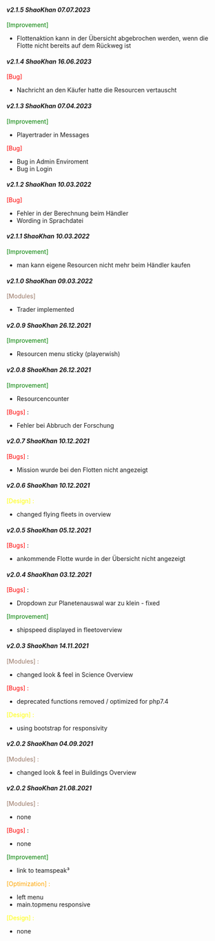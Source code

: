 #### _v2.1.5 ShaoKhan 07.07.2023_
<span style="color: green;">[Improvement]</span>
- Flottenaktion kann in der Übersicht abgebrochen werden, wenn die Flotte nicht bereits auf dem Rückweg ist

#### _v2.1.4 ShaoKhan 16.06.2023_
<span style="color: red;">[Bug]</span>
- Nachricht an den Käufer hatte die Resourcen vertauscht

#### _v2.1.3 ShaoKhan 07.04.2023_
<span style="color: green;">[Improvement]</span>
- Playertrader in Messages

<span style="color: red;">[Bug]</span>
- Bug in Admin Enviroment
- Bug in Login

#### _v2.1.2 ShaoKhan 10.03.2022_
<span style="color: red;">[Bug]</span>
- Fehler in der Berechnung beim Händler
- Wording in Sprachdatei

#### _v2.1.1 ShaoKhan 10.03.2022_
<span style="color: green;">[Improvement]</span>
- man kann eigene Resourcen nicht mehr beim Händler kaufen

#### _v2.1.0 ShaoKhan 09.03.2022_
<span style="color: #997766;">[Modules]</span>
- Trader implemented

#### _v2.0.9 ShaoKhan 26.12.2021_
<span style="color: green;">[Improvement]</span>
- Resourcen menu sticky (playerwish)

#### _v2.0.8 ShaoKhan 26.12.2021_
<span style="color: green;">[Improvement]</span>
- Resourcencounter

<span style="color:red">[Bugs]</span> :
- Fehler bei Abbruch der Forschung 

#### _v2.0.7 ShaoKhan 10.12.2021_
<span style="color:red">[Bugs]</span> :
- Mission wurde bei den Flotten nicht angezeigt

#### _v2.0.6 ShaoKhan 10.12.2021_
<span style="color: yellow;">[Design] :</span>
- changed flying fleets in overview 

#### _v2.0.5 ShaoKhan 05.12.2021_
<span style="color:red">[Bugs]</span> :
- ankommende Flotte wurde in der Übersicht nicht angezeigt 

#### _v2.0.4 ShaoKhan 03.12.2021_
<span style="color:red">[Bugs]</span> :
- Dropdown zur Planetenauswal war zu klein - fixed

<span style="color: green;">[Improvement]</span>
- shipspeed displayed in fleetoverview

#### _v2.0.3 ShaoKhan 14.11.2021_
<span style="color: #997766;">[Modules] :</span>
- changed look & feel in Science Overview

<span style="color:red">[Bugs] :</span>
- deprecated functions removed / optimized for php7.4

<span style="color: yellow;">[Design] :</span>
- using bootstrap for responsivity

#### _v2.0.2	ShaoKhan 04.09.2021_
<span style="color: #997766;">[Modules] :</span>
- changed look & feel in Buildings Overview

#### _v2.0.2	ShaoKhan 21.08.2021_
<span style="color: #997766;">[Modules] :</span>
- none

<span style="color:red">[Bugs]</span> :
- none

<span style="color: green;">[Improvement]</span>
- link to teamspeak³

<span style="color: orange;">[Optimization] :</span>
- left menu 
- main.topmenu responsive

<span style="color: yellow;">[Design] :</span>
- none